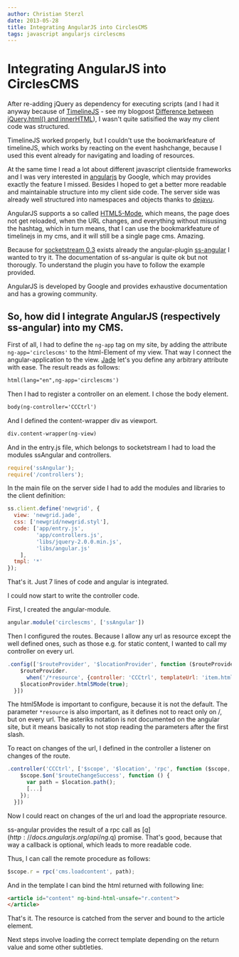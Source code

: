 ```yaml
---
author: Christian Sterzl
date: 2013-05-28
title: Integrating AngularJS into CirclesCMS
tags: javascript angularjs circlescms
---
```


# Integrating AngularJS into CirclesCMS

After re-adding jQuery as dependency for executing scripts (and I had it anyway because of [TimelineJS](http://timeline.verite.co/) - see my blogpost [Difference between jQuery.html() and innerHTML](/cc/blog/difference-jquery.html-innerHTML.md)), I wasn't quite satisified the way my client code was structured.

TimelineJS worked properly, but I couldn't use the bookmarkfeature of timelineJS, which works by reacting on the event hashchange, because I used this event already for navigating and loading of resources.

At the same time I read a lot about different javascript clientside frameworks and I was very interested in [angularjs](http://angularjs.org) by Google, which may provides exactly the feature I missed. Besides I hoped to get a better more readable and maintainable structure into my client side code. The server side was already well structured into namespaces and objects thanks to [dejavu](https://github.com/IndigoUnited/dejavu). 

AngularJS supports a so called [HTML5-Mode](http://docs.angularjs.org/guide/dev_guide.services.$location), which means, the page does not get reloaded, when the URL changes, and everything without misusing the hashtag, which in turn means, that I can use the bookmarkfeature of timelinejs in my cms, and it will still be a single page cms. Amazing.

Because for [socketstream 0.3](http://www.socketstream.org/) exists already the angular-plugin [ss-angular](https://github.com/polidore/ss-angular) I wanted to try it. The documentation of ss-angular is quite ok but not thorougly. To understand the plugin you have to follow the example provided.

AngularJS is developed by Google and provides exhaustive documentation and has a growing community.

## So, how did I integrate AngularJS (respectively ss-angular) into my CMS.

First of all, I had to define the `ng-app` tag on my site, by adding the attribute `ng-app='circlescms'` to the html-Element of my view. That way I connect the angular-application to the view.
[Jade](http://jade-lang.com/) let's you define any arbitrary attribute with ease. The result reads as follows:

```html
html(lang="en",ng-app='circlescms')
```

Then I had to register a controller on an element. I chose the body element.

```html
body(ng-controller='CCCtrl')
```

And I defined the content-wrapper div as viewport.

```html
div.content-wrapper(ng-view)
```

And in the entry.js file, which belongs to socketstream I had to load the modules ssAngular and controllers.

```javascript
require('ssAngular');
require('/controllers');
```

In the main file on the server side I had to add the modules and libraries to the client definition:

```javascript
ss.client.define('newgrid', {
  view: 'newgrid.jade',
  css: ['newgrid/newgrid.styl'],
  code: ['app/entry.js',
         'app/controllers.js',
         'libs/jquery-2.0.0.min.js',
         'libs/angular.js'
    ],
  tmpl: '*'
});
```

That's it. Just 7 lines of code and angular is integrated. 

I could now start to write the controller code.

First, I created the angular-module.

```javascript
angular.module('circlescms', ['ssAngular'])
```

Then I configured the routes. Because I allow any url as resource except the well defined ones, such as those e.g. for static content, I wanted to call my controller on every url.

```javascript
.config(['$routeProvider', '$locationProvider', function ($routeProvider, $locationProvider) {
    $routeProvider.
      when('/*resource', {controller: 'CCCtrl', templateUrl: 'item.html'});
    $locationProvider.html5Mode(true);
  }])
```

The html5Mode is important to configure, because it is not the default.
The parameter `*resource` is also important, as it defines not to react only on /, but on every url. The asteriks notation is not documented on the angular site, but it means basically to not stop reading the parameters after the first slash.

To react on changes of the url, I defined in the controller a listener on changes of the route.

```javascript
.controller('CCCtrl', ['$scope', '$location', 'rpc', function ($scope, $location, rpc) {
    $scope.$on('$routeChangeSuccess', function () {
      var path = $location.path();
      [...]
    });
  }])
```

Now I could react on changes of the url and load the appropriate resource.

ss-angular provides the result of a rpc call as [$q](http://docs.angularjs.org/api/ng.$q) promise. That's good, because that way a callback is optional, which leads to more readable code.

Thus, I can call the remote procedure as follows:

```javascript
$scope.r = rpc('cms.loadcontent', path);
```

And in the template I can bind the html returned with following line:

```html
<article id="content" ng-bind-html-unsafe="r.content">
</article>
```

That's it. The resource is catched from the server and bound to the article element.

Next steps involve loading the correct template depending on the return value and some other subtleties. 
